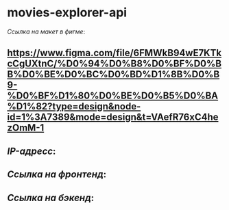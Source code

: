 # movies-explorer-api

*Ссылка на макет в фигме*:

https://www.figma.com/file/6FMWkB94wE7KTkcCgUXtnC/%D0%94%D0%B8%D0%BF%D0%BB%D0%BE%D0%BC%D0%BD%D1%8B%D0%B9-%D0%BF%D1%80%D0%BE%D0%B5%D0%BA%D1%82?type=design&node-id=1%3A7389&mode=design&t=VAefR76xC4hezOmM-1
---
*IP-адресс*:
---

*Ссылка на фронтенд*:
---

*Ссылка на бэкенд*:
---